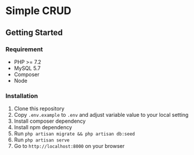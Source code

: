 # Simple CRUD

## Getting Started

### Requirement

* PHP >= 7.2
* MySQL 5.7
* Composer
* Node

### Installation

1. Clone this repository
2. Copy `.env.example` to `.env` and adjust variable value to your local setting
3. Install composer dependency
4. Install npm dependency
5. Run `php artisan migrate && php artisan db:seed`
6. Run `php artisan serve`
7. Go to `http://localhost:8000` on your browser

